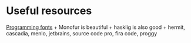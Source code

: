 # Useful resources
[Programming fonts](https://github.com/ProgrammingFonts/ProgrammingFonts)
    + Monofur is beautiful
    + hasklig is also good
    + hermit, cascadia, menlo, jetbrains, source code pro, fira code, proggy

